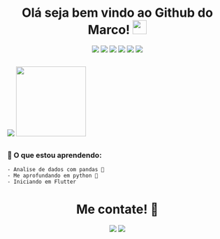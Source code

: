 <h1 align='center'> Olá seja bem vindo ao Github do Marco!  <img src="https://raw.githubusercontent.com/iampavangandhi/iampavangandhi/master/gifs/Hi.gif" height="32px"></h1>

<div align='center'>
    <img src="https://img.icons8.com/color/48/000000/python--v1.png"/>
    <img src="https://img.icons8.com/color/48/000000/html-5--v1.png"/>
    <img src="https://img.icons8.com/color/48/000000/css3.png"/>
    <img src="https://img.icons8.com/color/48/000000/javascript--v1.png"/>
    <img src="https://img.icons8.com/color/48/000000/pandas.png"/>
    <img src="https://img.icons8.com/color/48/000000/unity.png"/>
</div>
 
##

<div>
  <img heigt="160em"src="https://github-readme-stats.vercel.app/api?username=Moviopudim&show_icons=true&theme=dark">
  <img height="160em" src="https://github-readme-stats.vercel.app/api/top-langs/?username=Moviopudim&layout=compact&theme=dark"/>
</div>

##

### 📖 O que estou aprendendo:

    - Analise de dados com pandas 🐼
    - Me aprofundando em python 🐍
    - Iniciando em Flutter
    
##

<h1 align='center'> Me contate! 📩</h1>

<div align='center'>
    <a href='https://www.instagram.com/alves.movio/'><img src="https://img.icons8.com/color/48/000000/instagram.png"/></a>
    <a href='mailto:maamovio@gmail.com'><img src="https://img.icons8.com/color/48/000000/gmail--v1.png"/></a>
</div>
